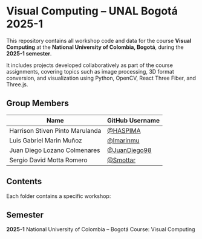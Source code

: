 # Visual Computing – UNAL Bogotá 2025-1

This repository contains all workshop code and data for the course **Visual Computing** at the **National University of Colombia, Bogotá**, during the **2025-1 semester**.

It includes projects developed collaboratively as part of the course assignments, covering topics such as image processing, 3D format conversion, and visualization using Python, OpenCV, React Three Fiber, and Three.js.

## Group Members

| Name                           | GitHub Username                |
|--------------------------------|--------------------------------|
| Harrison Stiven Pinto Marulanda | [@HASPIMA](https://github.com/HASPIMA) |
| Luis Gabriel Marin Muñoz        | [@lmarinmu](https://github.com/lmarinmu) |
| Juan Diego Lozano Colmenares    | [@JuanDiego98](https://github.com/JuanDiego98) |
| Sergio David Motta Romero       | [@Smottar](https://github.com/Smottar) |

## Contents

Each folder contains a specific workshop:

## Semester

**2025-1**
National University of Colombia – Bogotá
Course: Visual Computing
